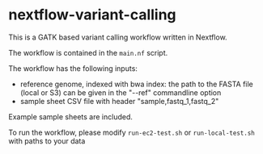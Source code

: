 # nextflow-variant-calling

This is a GATK based variant calling workflow written in Nextflow.

The workflow is contained in the `main.nf` script.

The workflow has the following inputs:

 - reference genome, indexed with bwa index: the path to the FASTA file (local or S3) can be given in the "--ref" commandline option
 - sample sheet CSV file with header "sample,fastq\_1,fastq\_2"

 Example sample sheets are included.

 To run the workflow, please modify `run-ec2-test.sh` or `run-local-test.sh` with paths to your data

